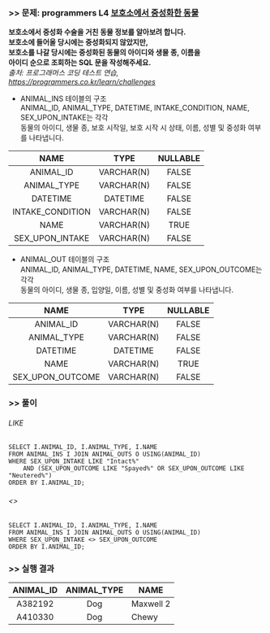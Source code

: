### >> 문제: programmers L4 [보호소에서 중성화한 동물](https://programmers.co.kr/learn/courses/30/lessons/59045)

**보호소에서 중성화 수술을 거친 동물 정보를 알아보려 합니다.  
보호소에 들어올 당시에는 중성화되지 않았지만,  
보호소를 나갈 당시에는 중성화된 동물의 아이디와 생물 종, 이름을  
아이디 순으로 조회하는 SQL 문을 작성해주세요.**   
*출처: 프로그래머스 코딩 테스트 연습, https://programmers.co.kr/learn/challenges*   

* ANIMAL_INS 테이블의 구조  
  ANIMAL_ID, ANIMAL_TYPE, DATETIME, INTAKE_CONDITION, NAME, SEX_UPON_INTAKE는 각각  
  동물의 아이디, 생물 종, 보호 시작일, 보호 시작 시 상태, 이름, 성별 및 중성화 여부를 나타냅니다.  

|       NAME       |    TYPE    | NULLABLE |
| :--------------: | :--------: | :------: |
|    ANIMAL_ID     | VARCHAR(N) |  FALSE   |
|   ANIMAL_TYPE    | VARCHAR(N) |  FALSE   |
|     DATETIME     |  DATETIME  |  FALSE   |
| INTAKE_CONDITION | VARCHAR(N) |  FALSE   |
|       NAME       | VARCHAR(N) |   TRUE   |
| SEX_UPON_INTAKE  | VARCHAR(N) |  FALSE   |

* ANIMAL_OUT 테이블의 구조  
ANIMAL_ID, ANIMAL_TYPE, DATETIME, NAME, SEX_UPON_OUTCOME는 각각  
동물의 아이디, 생물 종, 입양일, 이름, 성별 및 중성화 여부를 나타냅니다.  

|       NAME       |    TYPE    | NULLABLE |
| :--------------: | :--------: | :------: |
|    ANIMAL_ID     | VARCHAR(N) |  FALSE   |
|   ANIMAL_TYPE    | VARCHAR(N) |  FALSE   |
|     DATETIME     |  DATETIME  |  FALSE   |
|       NAME       | VARCHAR(N) |   TRUE   |
| SEX_UPON_OUTCOME | VARCHAR(N) |  FALSE   |

### >> 풀이

###### LIKE

```mysql
SELECT I.ANIMAL_ID, I.ANIMAL_TYPE, I.NAME
FROM ANIMAL_INS I JOIN ANIMAL_OUTS O USING(ANIMAL_ID)
WHERE SEX_UPON_INTAKE LIKE "Intact%" 
    AND (SEX_UPON_OUTCOME LIKE "Spayed%" OR SEX_UPON_OUTCOME LIKE "Neutered%")
ORDER BY I.ANIMAL_ID;
```

###### <>

```mysql
SELECT I.ANIMAL_ID, I.ANIMAL_TYPE, I.NAME
FROM ANIMAL_INS I JOIN ANIMAL_OUTS O USING(ANIMAL_ID)
WHERE SEX_UPON_INTAKE <> SEX_UPON_OUTCOME
ORDER BY I.ANIMAL_ID;
```

### >> 실행 결과

| ANIMAL_ID | ANIMAL_TYPE | NAME      |
| :-------: | :---------: | --------- |
|  A382192  |     Dog     | Maxwell 2 |
|  A410330  |     Dog     | Chewy     |